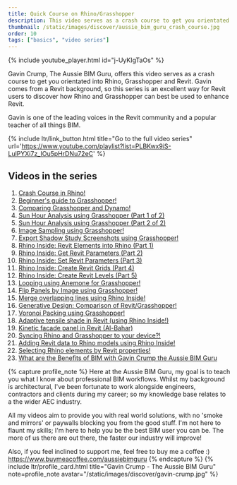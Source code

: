 ```yaml
---
title: Quick Course on Rhino/Grasshopper
description: This video serves as a crash course to get you orientated into Rhino, Grasshopper and Revit.  This will help come to terms with the basic interface/functions to get you started with this integrated platform.
thumbnail: /static/images/discover/aussie_bim_guru_crash_course.jpg
order: 10
tags: ["basics", "video series"]
---
```


<!-- intro video -->
{% include youtube_player.html id="j-UyKIgTaOs" %}

Gavin Crump, The Aussie BIM Guru, offers this video serves as a crash course to get you orientated into Rhino, Grasshopper and Revit. Gavin comes from a Revit background, so this series is an excellent way for Revit users to discover how Rhino and Grasshopper can best be used to enhance Revit.

Gavin is one of the leading voices in the Revit community and a popular teacher of all things BIM.

{% include ltr/link_button.html title="Go to the full video series" url='https://www.youtube.com/playlist?list=PLBKwx9iS-LulPYXi7z_IOu5pHrDNu72eC' %}

## Videos in the series

1. [Crash Course in Rhino!](https://www.youtube.com/watch?v=j-UyKIgTaOs&list=PLBKwx9iS-LulPYXi7z_IOu5pHrDNu72eC&index=1)
1. [Beginner's guide to Grasshopper!](https://www.youtube.com/watch?v=_f7oH2lsUrU&list=PLBKwx9iS-LulPYXi7z_IOu5pHrDNu72eC&index=2)
1. [Comparing Grasshopper and Dynamo!](https://www.youtube.com/watch?v=-rhRdmJ7tI8&list=PLBKwx9iS-LulPYXi7z_IOu5pHrDNu72eC&index=3)
1. [Sun Hour Analysis using Grasshopper (Part 1 of 2)](https://www.youtube.com/watch?v=itz7sMKxhpU&list=PLBKwx9iS-LulPYXi7z_IOu5pHrDNu72eC&index=4)
1. [Sun Hour Analysis using Grasshopper (Part 2 of 2)](https://www.youtube.com/watch?v=KtMzxD8UZJ8&list=PLBKwx9iS-LulPYXi7z_IOu5pHrDNu72eC&index=5)
1. [Image Sampling using Grasshopper!](https://www.youtube.com/watch?v=jnQeIMq2rn4&list=PLBKwx9iS-LulPYXi7z_IOu5pHrDNu72eC&index=6)
1. [Export Shadow Study Screenshots using Grasshopper!](https://www.youtube.com/watch?v=8QRi8DPXfl0&list=PLBKwx9iS-LulPYXi7z_IOu5pHrDNu72eC&index=7)
1. [Rhino Inside: Revit Elements into Rhino (Part 1)](https://www.youtube.com/watch?v=4m2Q905iK-E&list=PLBKwx9iS-LulPYXi7z_IOu5pHrDNu72eC&index=8)
1. [Rhino Inside: Get Revit Parameters (Part 2)](https://www.youtube.com/watch?v=8a3KHx2Lw_4&list=PLBKwx9iS-LulPYXi7z_IOu5pHrDNu72eC&index=9)
1. [Rhino Inside: Set Revit Parameters (Part 3)](https://www.youtube.com/watch?v=E42LRWNk5fI&list=PLBKwx9iS-LulPYXi7z_IOu5pHrDNu72eC&index=10)
1. [Rhino Inside: Create Revit Grids (Part 4)](https://www.youtube.com/watch?v=-LXwApRCUVU&list=PLBKwx9iS-LulPYXi7z_IOu5pHrDNu72eC&index=11)
1. [Rhino Inside: Create Revit Levels (Part 5)](https://www.youtube.com/watch?v=n5rvNjRL0zg&list=PLBKwx9iS-LulPYXi7z_IOu5pHrDNu72eC&index=12)
1. [Looping using Anemone for Grasshopper!](https://www.youtube.com/watch?v=i9IFABEAzzw&list=PLBKwx9iS-LulPYXi7z_IOu5pHrDNu72eC&index=13)
1. [Flip Panels by Image using Grasshopper!](https://www.youtube.com/watch?v=PaMmWKoyxe4&list=PLBKwx9iS-LulPYXi7z_IOu5pHrDNu72eC&index=14)
1. [Merge overlapping lines using Rhino Inside!](https://www.youtube.com/watch?v=S4-JvMMd41k&list=PLBKwx9iS-LulPYXi7z_IOu5pHrDNu72eC&index=15)
1. [Generative Design: Comparison of Revit/Grasshopper!](https://www.youtube.com/watch?v=USPB20XgM0Q&list=PLBKwx9iS-LulPYXi7z_IOu5pHrDNu72eC&index=17)
1. [Voronoi Packing using Grasshopper!](https://www.youtube.com/watch?v=Xmzwv9KdIaQ&list=PLBKwx9iS-LulPYXi7z_IOu5pHrDNu72eC&index=18)
1. [Adaptive tensile shade in Revit (using Rhino Inside!)](https://www.youtube.com/watch?v=IjJwsK1Y4Tw&list=PLBKwx9iS-LulPYXi7z_IOu5pHrDNu72eC&index=19)
1. [Kinetic facade panel in Revit (Al-Bahar)](https://www.youtube.com/watch?v=SqJbcFId7fw&list=PLBKwx9iS-LulPYXi7z_IOu5pHrDNu72eC&index=20)
1. [Syncing Rhino and Grasshopper to your device?!](https://www.youtube.com/watch?v=F1dgKmJg6Cg&list=PLBKwx9iS-LulPYXi7z_IOu5pHrDNu72eC&index=21)
1. [Adding Revit data to Rhino models using Rhino Inside!](https://www.youtube.com/watch?v=Bb0z-2T_4iU&list=PLBKwx9iS-LulPYXi7z_IOu5pHrDNu72eC&index=22)
1. [Selecting Rhino elements by Revit properties!](https://www.youtube.com/watch?v=SUVaEtoZmfQ&list=PLBKwx9iS-LulPYXi7z_IOu5pHrDNu72eC&index=23)
1. [What are the Benefits of BIM with Gavin Crump the Aussie BIM Guru](https://www.youtube.com/watch?v=OYjWAU9ZdU4&list=PLBKwx9iS-LulPYXi7z_IOu5pHrDNu72eC&index=24)

{% capture profile_note %}
Here at the Aussie BIM Guru, my goal is to teach you what I know about professional BIM workflows. Whilst my background is architectural, I've been fortunate to work alongside engineers, contractors and clients during my career; so my knowledge base relates to a the wider AEC industry.

All my videos aim to provide you with real world solutions, with no 'smoke and mirrors' or paywalls blocking you from the good stuff. I'm not here to flaunt my skills; I'm here to help you be the best BIM user you can be. The more of us there are out there, the faster our industry will improve!

Also, if you feel inclined to support me, feel free to buy me a coffee :)
https://www.buymeacoffee.com/aussiebimguru
{% endcapture %}
{% include ltr/profile_card.html title="Gavin Crump - The Aussie BIM Guru" note=profile_note avatar="/static/images/discover/gavin-crump.jpg" %}